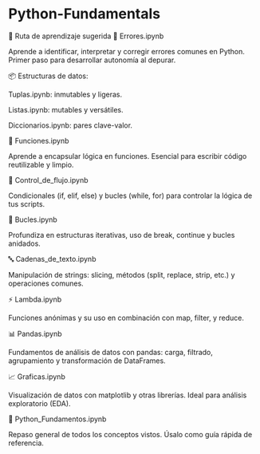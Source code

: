 # Python-Fundamentals

🧭 Ruta de aprendizaje sugerida
🧯 Errores.ipynb

Aprende a identificar, interpretar y corregir errores comunes en Python. Primer paso para desarrollar autonomía al depurar.

📦 Estructuras de datos:

Tuplas.ipynb: inmutables y ligeras.

Listas.ipynb: mutables y versátiles.

Diccionarios.ipynb: pares clave-valor.

🔁 Funciones.ipynb

Aprende a encapsular lógica en funciones. Esencial para escribir código reutilizable y limpio.

🧠 Control_de_flujo.ipynb

Condicionales (if, elif, else) y bucles (while, for) para controlar la lógica de tus scripts.

🔄 Bucles.ipynb

Profundiza en estructuras iterativas, uso de break, continue y bucles anidados.

🔤 Cadenas_de_texto.ipynb

Manipulación de strings: slicing, métodos (split, replace, strip, etc.) y operaciones comunes.

⚡ Lambda.ipynb

Funciones anónimas y su uso en combinación con map, filter, y reduce.

📊 Pandas.ipynb

Fundamentos de análisis de datos con pandas: carga, filtrado, agrupamiento y transformación de DataFrames.

📈 Graficas.ipynb

Visualización de datos con matplotlib y otras librerías. Ideal para análisis exploratorio (EDA).

🧩 Python_Fundamentos.ipynb

Repaso general de todos los conceptos vistos. Úsalo como guía rápida de referencia.